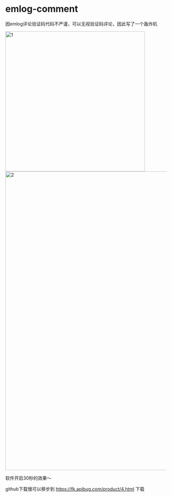 # emlog-comment
因emlog评论验证码代码不严谨，可以无视验证码评论，因此写了一个轰炸机

<img width="436" alt="1" src="https://i.loli.net/2020/02/16/l387JfUAMohFc9p.png">

<img width="930" alt="2" src="https://i.loli.net/2020/02/16/tdu3lCzXG1L8BHR.png">

软件开启30秒的效果～

github下载慢可以移步到 https://fk.apibug.com/product/4.html 下载
